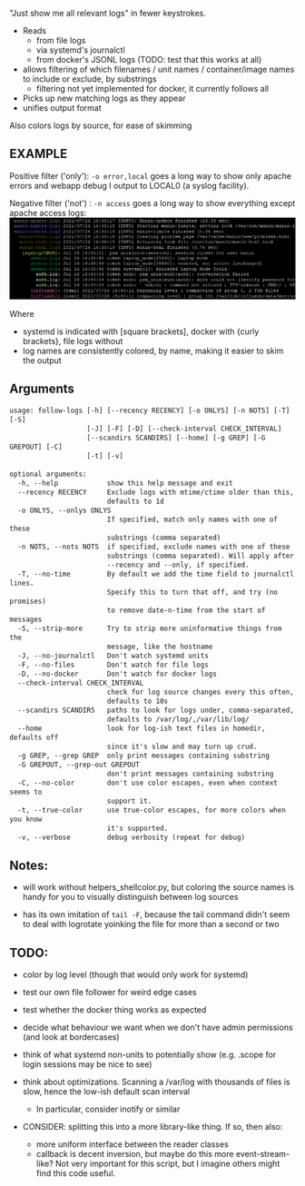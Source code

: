 "Just show me all relevant logs" in fewer keystrokes.
- Reads 
  - from file logs
  - via systemd's journalctl
  - from docker's JSONL logs (TODO: test that this works at all)
- allows filtering of which filenames / unit names / container/image names to include or exclude, by substrings
  - filtering not yet implemented for docker, it currently follows all
- Picks up new matching logs as they appear
- unifies output format

Also colors logs by source, for ease of skimming


## EXAMPLE

Positive filter ('only'): `-o error,local` goes a long way to show only apache errors and webapp debug I output to LOCAL0 (a syslog facility).

Negative filter ('not') : `-n access` goes a long way to show everything except apache access logs:
![colored logs](/screenshots/somelogs.png?raw=true)

Where
  - systemd is indicated with [square brackets], docker with {curly brackets}, file logs without  
  - log names are consistently colored, by name, making it easier to skim the output


## Arguments
```
usage: follow-logs [-h] [--recency RECENCY] [-o ONLYS] [-n NOTS] [-T] [-S]
                   [-J] [-F] [-D] [--check-interval CHECK_INTERVAL]
                   [--scandirs SCANDIRS] [--home] [-g GREP] [-G GREPOUT] [-C]
                   [-t] [-v]

optional arguments:
  -h, --help            show this help message and exit
  --recency RECENCY     Exclude logs with mtime/ctime older than this,
                        defaults to 1d
  -o ONLYS, --onlys ONLYS
                        If specified, match only names with one of these
                        substrings (comma separated)
  -n NOTS, --nots NOTS  if specified, exclude names with one of these
                        substrings (comma separated). Will apply after
                        --recency and --only, if specified.
  -T, --no-time         By default we add the time field to journalctl lines.
                        Specify this to turn that off, and try (no promises)
                        to remove date-n-time from the start of messages
  -S, --strip-more      Try to strip more uninformative things from the
                        message, like the hostname
  -J, --no-journalctl   Don't watch systemd units
  -F, --no-files        Don't watch for file logs
  -D, --no-docker       Don't watch for docker logs
  --check-interval CHECK_INTERVAL
                        check for log source changes every this often,
                        defaults to 10s
  --scandirs SCANDIRS   paths to look for logs under, comma-separated,
                        defaults to /var/log/,/var/lib/log/
  --home                look for log-ish text files in homedir, defaults off
                        since it's slow and may turn up crud.
  -g GREP, --grep GREP  only print messages containing substring
  -G GREPOUT, --grep-out GREPOUT
                        don't print messages containing substring
  -C, --no-color        don't use color escapes, even when context seems to
                        support it.
  -t, --true-color      use true-color escapes, for more colors when you know
                        it's supported.
  -v, --verbose         debug verbosity (repeat for debug)
```

## Notes:
- will work without helpers_shellcolor.py, but coloring the source names is handy for you to visually distinguish between log sources

- has its own imitation of `tail -F`, because the tail command didn't seem to deal with logrotate yoinking the file for more than a second or two


## TODO:
- color by log level (though that would only work for systemd)
 
- test our own file follower for weird edge cases

- test whether the docker thing works as expected

- decide what behaviour we want when we don't have admin permissions (and look at bordercases)

- think of what systemd non-units to potentially show (e.g. .scope for login sessions may be nice to see)

- think about optimizations. Scanning a /var/log with thousands of files is slow, hence the low-ish default scan interval 
  - In particular, consider inotify or similar

- CONSIDER: splitting this into a more library-like thing. If so, then also:
  - more uniform interface between the reader classes
  - callback is decent inversion, but maybe do this more event-stream-like? Not very important for this script, but I imagine others might find this code useful.

